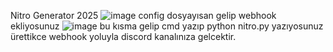 Nitro Generator 2025
![image](https://github.com/user-attachments/assets/1ef463a2-7f4d-4133-9cbe-70289276d079)
config dosyayısan gelip webhook ekliyosunuz
![image](https://github.com/user-attachments/assets/268a1f6a-06b4-4b37-adaa-08b7dcd6592d)
bu kısma gelip cmd yazıp
python nitro.py yazıyosunuz 
ürettikce webhook yoluyla discord kanalınıza gelcektir.

